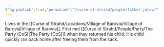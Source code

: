 ```yaml
---
{"dg-publish":true,"permalink":"/curse-of-strahd/people/father-jarov/"}
---
```


Lives in the [[Curse of Strahd/Locations/Village of Barovia/Village of Barovia\|Village of Barovia]].
First met [[Curse of Strahd/People/Party/The Party (CoS)\|The Party (CoS)]] when they returned his child.
His child quickly ran back home after freeing them from the sack.